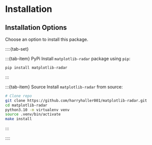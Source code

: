 # Installation

## Installation Options

Choose an option to install this package.

::::{tab-set}

:::{tab-item} PyPi
Install `matplotlib-radar` package using `pip`:

```bash
pip install matplotlib-radar
```

:::

:::{tab-item} Source
Install `matplotlib-radar` from source:

```bash
# Clone repo
git clone https://github.com/harryhaller001/matplotlib-radar.git
cd matplotlib-radar
python3.10 -m virtualenv venv
source .venv/bin/activate
make install
```

:::

::::
